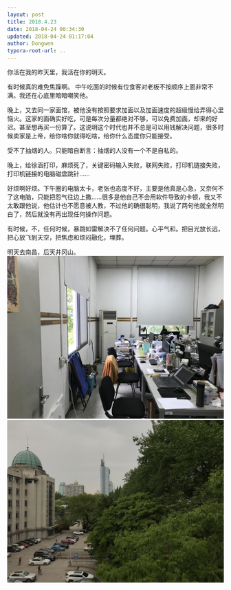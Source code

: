 ```yaml
---
layout: post
title: 2018.4.23
date: 2018-04-24 00:34:30
updated: 2018-04-24 01:17:04
author: Dongwen
typora-root-url: ..
---
```




你活在我的昨天里，我活在你的明天。

有时候真的难免焦躁啊。 
中午吃面的时候有位食客对老板不按顺序上面非常不满。我还在心底里暗暗嘲笑他。

晚上，又去同一家面馆，被他没有按照要求加面以及加面速度的超级慢给弄得心里恼火。这家的面确实好吃，可是每次分量都绝对不够，可以免费加面，却来的好迟。甚至想再买一份算了。这说明这个时代也并不总是可以用钱解决问题，很多时候卖家是上帝，给你啥你就得吃啥，给你什么态度你只能接受。

受不了抽烟的人。只能暗自断言：抽烟的人没有一个不是自私的。

晚上，给徐涵打印，麻烦死了，关键密码输入失败，联网失败，打印机链接失败，打印机链接的电脑磁盘跳针……

好烦啊好烦。下午圈的电脑太卡，老张也态度不好，主要是他真是心急，又奈何不了这电脑，只能把怨气往边上撒……很多是他自己不会用软件导致的卡顿，我又不太敢跟他说，他估计也不愿意被人教，不过他的确很聪明，我说了两句他就全然明白了，然后就没有再出现任何操作问题。

有时候，不，任何时候，暴跳如雷解决不了任何问题。心平气和。把目光放长远，把心放飞到天空，把焦虑和烦闷融化，埋葬。

明天去南昌，后天井冈山。  ![](/img/in-post/p50101121.jpg)
![](/img/in-post/p50101120.jpg)
